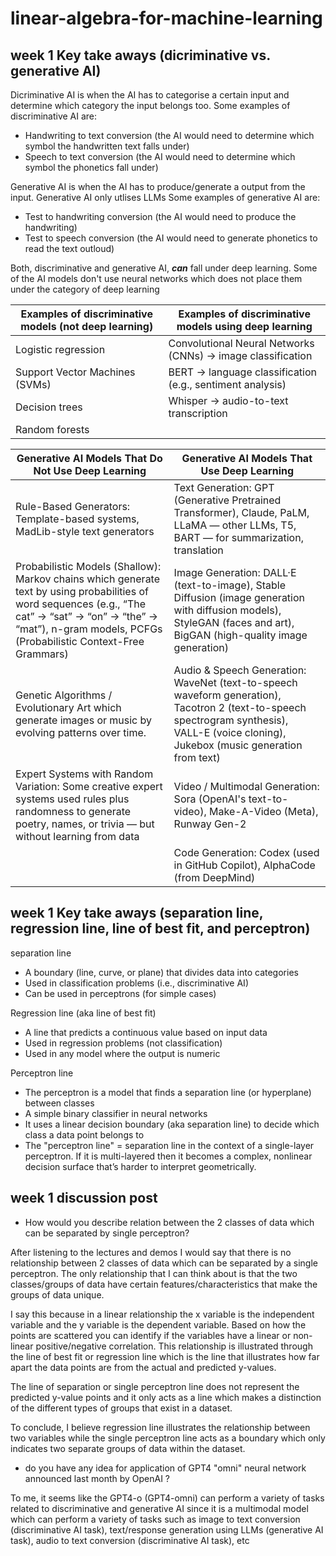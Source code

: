 # linear-algebra-for-machine-learning

## week 1 Key take aways (dicriminative vs. generative AI)

Dicriminative AI is when the AI has to categorise a certain input and determine which category the input belongs too. Some examples of discriminative AI are:
* Handwriting to text conversion (the AI would need to determine which symbol the handwritten text falls under)
* Speech to text conversion (the AI would need to determine which symbol the phonetics fall under)

Generative AI is when the AI has to produce/generate a output from the input. Generative AI only utlises LLMs Some examples of generative AI are:
* Test to handwriting conversion (the AI would need to produce the handwriting)
* Test to speech conversion (the AI would need to generate phonetics to read the text outloud)

Both, discriminative and generative AI, **_can_** fall under deep learning. Some of the AI models don't use neural networks which does not place them under the category of deep learning

| Examples of discriminative models (not deep learning)  | Examples of discriminative models using deep learning |
| ------------- | ------------- |
| Logistic regression | Convolutional Neural Networks (CNNs) → image classification  |
| Support Vector Machines (SVMs)  | BERT → language classification (e.g., sentiment analysis)  |
| Decision trees  | Whisper → audio-to-text transcription  | 
| Random forests  |   |

| Generative AI Models That Do Not Use Deep Learning  | Generative AI Models That Use Deep Learning |
| ------------- | ------------- |
| Rule-Based Generators: Template-based systems, MadLib-style text generators | Text Generation: GPT (Generative Pretrained Transformer), Claude, PaLM, LLaMA — other LLMs, T5, BART — for summarization, translation  |
| Probabilistic Models (Shallow): Markov chains which generate text by using probabilities of word sequences (e.g., “The cat” → “sat” → “on” → “the” → “mat”), n-gram models, PCFGs (Probabilistic Context-Free Grammars)  | Image Generation: DALL·E (text-to-image), Stable Diffusion (image generation with diffusion models), StyleGAN (faces and art), BigGAN (high-quality image generation)  |
| Genetic Algorithms / Evolutionary Art which generate images or music by evolving patterns over time.  | Audio & Speech Generation: WaveNet (text-to-speech waveform generation), Tacotron 2 (text-to-speech spectrogram synthesis), VALL-E (voice cloning), Jukebox (music generation from text)  | 
| Expert Systems with Random Variation: Some creative expert systems used rules plus randomness to generate poetry, names, or trivia — but without learning from data  | Video / Multimodal Generation: Sora (OpenAI's text-to-video), Make-A-Video (Meta), Runway Gen-2  |
|  | Code Generation: Codex (used in GitHub Copilot), AlphaCode (from DeepMind)  |

## week 1 Key take aways (separation line, regression line, line of best fit, and perceptron)

separation line
* A boundary (line, curve, or plane) that divides data into categories
* Used in classification problems (i.e., discriminative AI)
* Can be used in perceptrons (for simple cases)

Regression line (aka line of best fit)
* A line that predicts a continuous value based on input data
* Used in regression problems (not classification)
* Used in any model where the output is numeric

Perceptron line
* The perceptron is a model that finds a separation line (or hyperplane) between classes
* A simple binary classifier in neural networks
* It uses a linear decision boundary (aka separation line) to decide which class a data point belongs to
* The "perceptron line" = separation line in the context of a single-layer perceptron. If it is multi-layered then it becomes a complex, nonlinear decision surface that’s harder to interpret geometrically.

## week 1 discussion post

* How would you describe relation between the 2 classes  of data which can be separated by single perceptron?

After listening to the lectures and demos I would say that there is no relationship between 2 classes of data which can be separated by a single perceptron. The only relationship that I can think about is that the two classes/groups of data have certain features/characteristics that make the groups of data unique. 

I say this because in a linear relationship the x variable is the independent variable and the y variable is the dependent variable. Based on how the points are scattered you can identify if the variables have a linear or non-linear positive/negative correlation. This relationship is illustrated through the line of best fit or regression line which is the line that illustrates how far apart the data points are from the actual and predicted y-values. 

The line of separation or single perceptron line does not represent the predicted y-value points and it only acts as a line which makes a distinction of the different types of groups that exist in a dataset.

To conclude, I believe regression line illustrates the relationship between two variables while the single perceptron line acts as a boundary which only indicates two separate groups of data within the dataset. 

* do you have any idea for application of GPT4 "omni" neural network announced last month by OpenAI ?

To me, it seems like the GPT4-o (GPT4-omni) can perform a variety of tasks related to discriminative and generative AI since it is a multimodal model which can perform a variety of tasks such as image to text conversion (discriminative AI task), text/response generation using LLMs (generative AI task), audio to text conversion (discriminative AI task), etc

